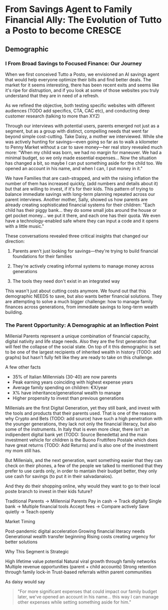 # From Savings Agent to Family Financial Ally: The Evolution of Tutto a Posto to become CRESCE

## Demographic

### I From Broad Savings to Focused Finance: Our Journey

When we first conceived Tutto a Posto, we envisioned an AI savings agent that would help everyone optimize their bills and find better deals. The market for it seems interesting, there has been recent exits and seems like it's ripe for distruption, and if you look at some of those websites you truly understand that they are in need of a refresh. 

As we refined the objective, both testing specific websites with different audiences (TODO add specifics, CTA, CAC etc), and conducting deep customer research (talking to more than XYZ)

Through our interviews with potential users, parents emerged not just as a segment, but as a group with distinct, compelling needs that went far beyond simple cost-cutting. Take Daisy, a mother we interviewed. While she was actively hunting for savings—even going so far as to walk a kilometer to Penny Market without a car to save money—her real story revealed much more:
"When my child was born, we had no margin for maneuver. We had a minimal budget, so we only made essential expenses... Now the situation has changed a bit, so maybe I can put something aside for the child too. We opened an account in his name, and when I can, I put money in it."

We have Families that are cash-strapped, and with the raising inflation the number of them has increased quickly, (add numbers and details about it) but that are willing to invest, if it's for their kids. 
This pattern of trying to balance immediate savings with long-term planning repeated across our parent interviews. Another mother, Sally, showed us how parents are already creating sophisticated financial systems for their children:
"Each child has their piggy bank... they do some small jobs around the house or get pocket money... we put it there, and each one has their quota. We even have a technology-enabled safe where they can input a code and it opens with a little music."


These conversations revealed three critical insights that changed our direction:

1. Parents aren't just looking for savings—they're trying to build financial foundations for their families

2. They're actively creating informal systems to manage money across generations

3. The tools they need don't exist in an integrated way

This wasn't just about cutting costs anymore. We found out that this demographic NEEDS to save, but also wants better financial solutions. They are attempting to solve a much bigger challenge: how to manage family finances across generations, from immediate savings to long-term wealth building.
 
### The Parent Opportunity: A Demographic at an Inflection Point

Millenial Parents represent a unique combination of financial capacity, digital nativity and life stage needs. Also they are the first generation that will feel the collapse of the social state. On top of it this demographic is set to be one of the largest recipients of inherited wealth in history (TODO: add graphs) but hasn't fully felt like they are ready to take on this challenge. 

A few other facts 
- 35% of Italian Millennials (30-40) are now parents
- Peak earning years coinciding with highest expense years
- Average family spending on children: €X/year
- X% have inheritance/generational wealth to manage
- Higher propensity to invest than previous generations

Millenials are the first Digital Generation, yet they still bank, and invest with the tools and products that their parents used.
That is one of the reasons why Crypto and Bets (TODO: add source) have such a high penetration with the younger generations, they lack not only the financial literacy, but also some of the instruments. In Italy that is even more clear, there isn't an indipendent digital bank yet (TODO: Source Benedetta) and the main investment vehicle for children is the Buono Fruttifero Postale which does have great returns (TODO: Add Returns) and is also one of the investment my mom still has. 

But Millenials, and the next generation, want something easier that they can check on their phones, a few of the people we talked to mentioned that they prefer to use cards only, in order to mantain their budget better, they only use cash for savings (to put it in their salvadanaios). 

And they do their shopping online, why would they want to go to their local poste branch to invest in their kids future?

Traditional Parents → Millennial Parents
Pay in cash        → Track digitally
Single bank       → Multiple financial tools
Accept fees       → Compare actively
Save quietly      → Teach openly

Market Timing


Post-pandemic digital acceleration
Growing financial literacy needs
Generational wealth transfer beginning
Rising costs creating urgency for better solutions


Why This Segment is Strategic


High lifetime value potential
Natural viral growth through family networks
Multiple revenue opportunities (parent + child accounts)
Strong retention through family lock-in
Trust-based referrals within parent communities 


As daisy would say 
> "For more significant expenses that could impact our family budget later, we've opened an account in his name... this way I can manage other expenses while setting something aside for him."

